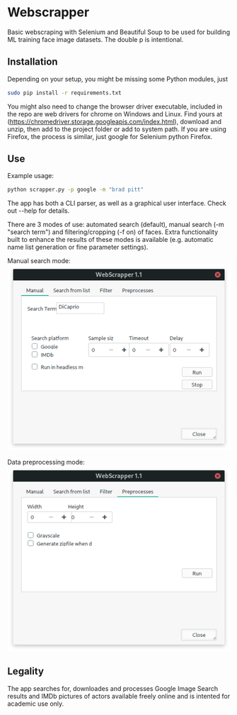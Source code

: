 # Webscrapper

Basic webscraping with Selenium and Beautiful Soup to be used for building ML training face image datasets.
The double p is intentional.

## Installation
Depending on your setup, you might be missing some Python modules, just

```bash
sudo pip install -r requirements.txt
```
You might also need to change the browser driver executable, included in the repo are web drivers for chrome on Windows and Linux. Find yours at (https://chromedriver.storage.googleapis.com/index.html), download and unzip, then add to the project folder or add to system path. If you are using Firefox, the process is similar, just google for Selenium python Firefox.

## Use

Example usage:
```bash
python scrapper.py -p google -m "brad pitt"
```
The app has both a CLI parser, as well as a graphical user interface. Check out --help for details.

There are 3 modes of use: automated search (default), manual search (-m "search term") and filtering/cropping (-f on) of faces. Extra functionality built to enhance the results of these modes is available (e.g. automatic name list generation or fine parameter settings).

Manual search mode:
![picture](https://raw.githubusercontent.com/munober/webscrapper/master/resources/Screenshot_1.png)

Data preprocessing mode:
![picture](https://raw.githubusercontent.com/munober/webscrapper/master/resources/Screenshot_2.png)

## Legality
The app searches for, downloades and processes Google Image Search results and IMDb pictures of actors available freely online and is intented for academic use only.
